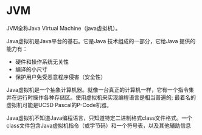 # JVM
JVM全称Java Virtual Machine（java虚拟机）。

Java虚拟机是Java平台的基石。它是Java 技术组成的一部分，它给Java 提供的能力有：
* 硬件和操作系统无关性
* 编译的小尺寸
* 保护用户免受恶意程序侵害（安全性）

Java虚拟机是一个抽象计算机器。就像一台真正的计算机一样，它有一个指令集并在运行时操作各种存储区。使用虚拟机来实现编程语言是相当普遍的; 最着名的虚拟机可能是UCSD Pascal的P-Code机器。

Java虚拟机不知道Java编程语言，只知道特定二进制格式class文件格式。一个class文件包含Java虚拟机指令（或字节码）和一个符号表，以及其他辅助信息
